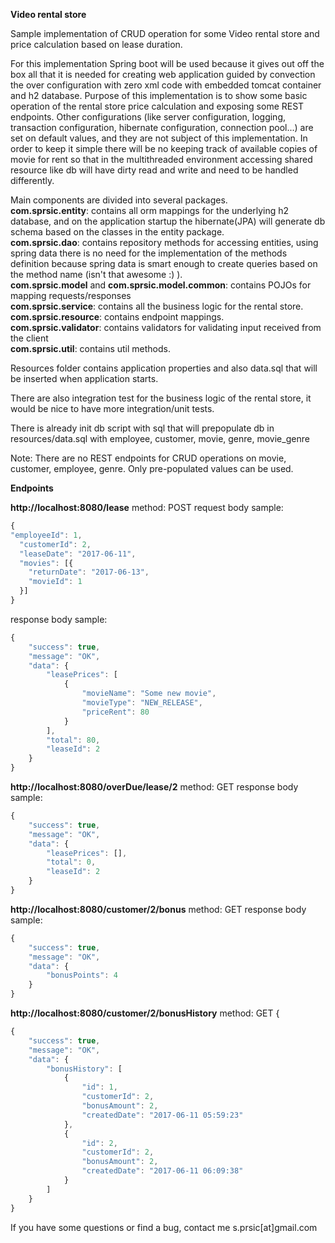    
**Video rental store** <br/>

Sample implementation of CRUD operation for some Video rental store and price calculation based on lease duration.

For this implementation Spring boot will be used because it gives out off the box all that it is needed for creating web 
application guided by  convection the over configuration with zero xml code
with embedded tomcat container and h2 database. Purpose of this implementation is to show some basic operation of the rental 
store price calculation and exposing some REST endpoints.
Other configurations (like server configuration, logging, transaction configuration, hibernate configuration, connection pool...) are set on default values,
and they are not subject of this implementation.
In order to keep it simple there will be no keeping track of available copies of movie for rent so that in the 
multithreaded environment accessing shared resource like db will have dirty read and write and need to be handled differently.

Main components are divided into several packages.<br/>
**com.sprsic.entity**: contains all orm mappings for the underlying h2 database, and on the application startup the hibernate(JPA) will
generate db schema based on the classes in the entity package.<br/>
**com.sprsic.dao**: contains repository methods for accessing entities, using spring data there is no need for the implementation of 
the methods definition because spring data is smart enough to create queries based on the method name (isn't that awesome :) ).<br/>
**com.sprsic.model** and **com.sprsic.model.common**: contains POJOs for mapping requests/responses<br/>
**com.sprsic.service**: contains all the business logic for the rental store.<br/>
**com.sprsic.resource**: contains endpoint mappings.<br/>
**com.sprsic.validator**: contains validators for validating input received from the client<br/>
**com.sprsic.util**: contains  util methods. <br/>

Resources folder contains application properties and also data.sql that will be inserted when application starts.

There are also integration test for the business logic of the rental store, it would be nice to have more integration/unit tests.

There is already init db script with sql that will prepopulate db in resources/data.sql
with employee, customer, movie, genre, movie_genre

Note: There are no REST endpoints for CRUD operations on movie, customer, employee, genre. Only pre-populated values can be used.

**Endpoints** <br/>

**http://localhost:8080/lease** method: POST
request body sample:
```javascript
{
"employeeId": 1,
  "customerId": 2,
  "leaseDate": "2017-06-11",
  "movies": [{
    "returnDate": "2017-06-13",
    "movieId": 1
  }]
}
```
response body sample:
```javascript
{
    "success": true,
    "message": "OK",
    "data": {
        "leasePrices": [
            {
                "movieName": "Some new movie",
                "movieType": "NEW_RELEASE",
                "priceRent": 80
            }
        ],
        "total": 80,
        "leaseId": 2
    }
}
```

**http://localhost:8080/overDue/lease/2** method: GET
response body sample:
```javascript
{
    "success": true,
    "message": "OK",
    "data": {
        "leasePrices": [],
        "total": 0,
        "leaseId": 2
    }
}
```
**http://localhost:8080/customer/2/bonus** method: GET
response body sample:
```javascript
{
    "success": true,
    "message": "OK",
    "data": {
        "bonusPoints": 4
    }
}
```

**http://localhost:8080/customer/2/bonusHistory** method: GET
{
```javascript
{
    "success": true,
    "message": "OK",
    "data": {
        "bonusHistory": [
            {
                "id": 1,
                "customerId": 2,
                "bonusAmount": 2,
                "createdDate": "2017-06-11 05:59:23"
            },
            {
                "id": 2,
                "customerId": 2,
                "bonusAmount": 2,
                "createdDate": "2017-06-11 06:09:38"
            }
        ]
    }
}
```

If you have some questions or find a bug, contact me s.prsic[at]gmail.com